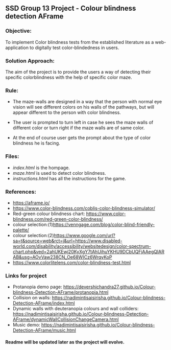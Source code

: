## SSD Group 13 Project - Colour blindness detection AFrame

### Objective: 
To implement Color blindness tests from the established literature as a web-application to digitally test color-blindedness in users. 


### Solution Approach:
The aim of the project is to provide the users a way of detecting their specific colorblindness with the help of specific color maze.


### Rule:

* The maze-walls are designed in a way that the person with normal eye vision will see different colors on his walls of the pathways, but will appear different to the person with color blindness.

* The user is prompted to turn left in case he sees the maze walls of different color or turn right if the maze walls are of same color.

* At the end of course user gets the prompt about the type of color blindness he is facing.


### Files:

* *index.html* is the hompage. 
* *maze.html* is used to detect color blindness.
* *instructions.html* has all the instructions for the game.

### References:
* https://aframe.io/
* https://www.color-blindness.com/coblis-color-blindness-simulator/
* Red-green colour blindness chart: https://www.color-blindness.com/red-green-color-blindness/
* colour selection:(1)https://venngage.com/blog/color-blind-friendly-palette/ 
* colour selection:(2)https://www.google.com/url?sa=t&source=web&rct=j&url=https://www.disabled-world.com/disability/accessibility/websitedesign/color-spectrum-chart.php&ved=2ahUKEwj20KyXgY7tAhUihuYKHU9DCbUQFjAAegQIARAB&usg=AOvVaw238CN_Oe68WICz6WrqyKoP
* https://www.colorlitelens.com/color-blindness-test.html

### Links for project
* Protanopia demo page: https://devershichandra27.github.io/Colour-blindness-Detection-AFrame/protanopia.html
* Collision on walls: https://nadimintisaisirisha.github.io/Colour-blindness-Detection-AFrame/index.html
* Dynamic walls with deuteranopia colours and wall colliders: https://nadimintisaisirisha.github.io/Colour-blindness-Detection-AFrame/dynamicWallCollisionChangeCamera.html
* Music demo: https://nadimintisaisirisha.github.io/Colour-blindness-Detection-AFrame/music.html

#### Readme will be updated later as the project will evolve.




